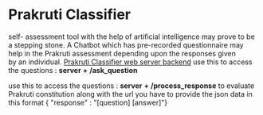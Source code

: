 # Prakruti Classifier
 self- assessment tool with the help of artificial intelligence may prove to be a stepping stone. A Chatbot which has pre-recorded questionnaire may help in the Prakruti assessment depending upon the responses given by an individual.
[Prakruti Classifier web server backend](https://voyegerz.pythonanywhere.com/)
use this to access the questions : **server** **+** **/ask_question**

use this to access the questions : **server** **+** **/process_response** to evaluate Prakruti constitution along with the url you have to provide the json data in this format { "response" : "[question] [answer]"}
